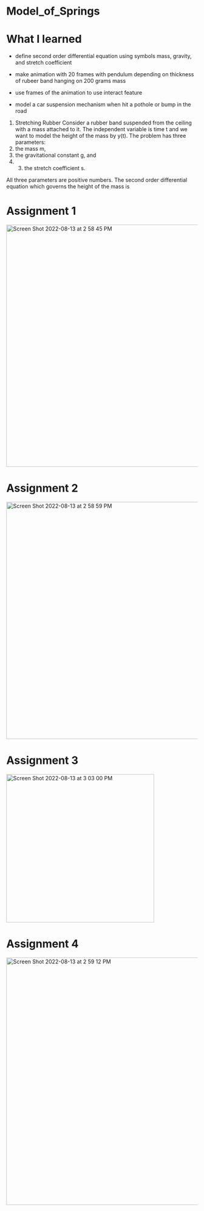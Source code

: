 # Model_of_Springs

# What I learned

- define second order differential equation using symbols mass, gravity, and stretch coefficient

- make animation with 20 frames with pendulum depending on thickness of rubeer band hanging on 200 grams mass

- use frames of the animation to use interact feature

- model a car suspension mechanism when hit a pothole or bump in the road

1. Stretching Rubber
Consider a rubber band suspended from the ceiling with a mass attached to it. The independent variable is time t and we want to model the height of the mass by y(t). The problem has three parameters:
  1. the mass m,
  2. the gravitational constant g, and 
  3. 3. the stretch coefficient s.

All three parameters are positive numbers.
The second order differential equation which governs the height of the mass is

# Assignment 1

<img width="635" alt="Screen Shot 2022-08-13 at 2 58 45 PM" src="https://user-images.githubusercontent.com/93716153/184508996-5d329219-c989-4ee7-be1c-7161dae1b538.png">

# Assignment 2

<img width="622" alt="Screen Shot 2022-08-13 at 2 58 59 PM" src="https://user-images.githubusercontent.com/93716153/184508990-179771c2-3909-438d-9aa7-0b44a5ef4800.png">

# Assignment 3

<img width="389" alt="Screen Shot 2022-08-13 at 3 03 00 PM" src="https://user-images.githubusercontent.com/93716153/184509100-ba7800c0-e2b9-4fbd-b313-4023704f9b04.png">

# Assignment 4

<img width="649" alt="Screen Shot 2022-08-13 at 2 59 12 PM" src="https://user-images.githubusercontent.com/93716153/184508989-44726304-a65e-4017-b7df-b45a47ae2780.png">
